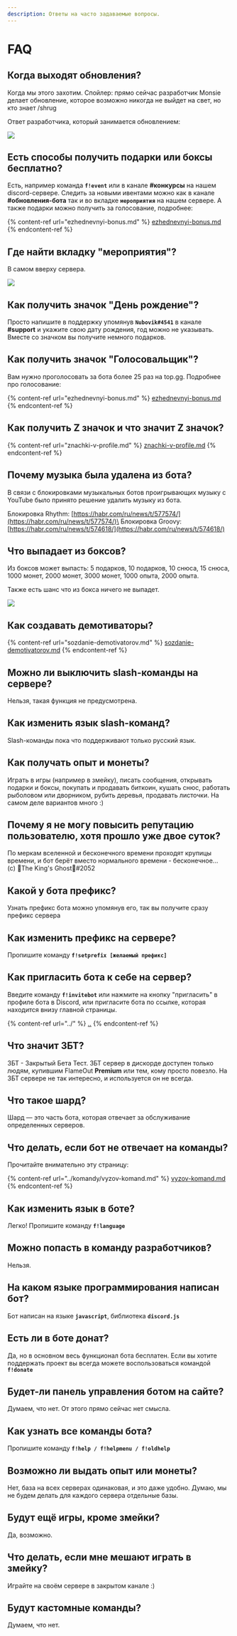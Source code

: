 ```yaml
---
description: Ответы на часто задаваемые вопросы.
---
```


# FAQ

## Когда выходят обновления?

Когда мы этого захотим. Спойлер: прямо сейчас разработчик Monsie делает обновление, которое возможно никогда не выйдет на свет, но кто знает /shrug

Ответ разработчика, который занимается обновлением:

![](<../.gitbook/assets/image (199).png>)

## Есть способы получить подарки или боксы бесплатно?

Есть, например команда **`f!event`** или в канале **#конкурсы** на нашем discord-сервере. Следить за новыми ивентами можно как в канале **#обновления-бота** так и во вкладке **`мероприятия`** на нашем сервере. А также подарки можно получить за голосование, подробнее:

{% content-ref url="ezhednevnyi-bonus.md" %}
[ezhednevnyi-bonus.md](ezhednevnyi-bonus.md)
{% endcontent-ref %}

## Где найти вкладку "мероприятия"?

В самом вверху сервера.

![](<../.gitbook/assets/image (183).png>)

## Как получить значок "День рождение"?

Просто напишите в поддержку упомянув **`Nubovik#4541`** в канале **#support** и укажите свою дату рождения, год можно не указывать. Вместе со значком вы получите немного подарков.

## Как получить значок "Голосовальщик"?

Вам нужно проголосовать за бота более 25 раз на top.gg. Подробнее про голосование:

{% content-ref url="ezhednevnyi-bonus.md" %}
[ezhednevnyi-bonus.md](ezhednevnyi-bonus.md)
{% endcontent-ref %}

## Как получить Z значок и что значит Z значок?

{% content-ref url="znachki-v-profile.md" %}
[znachki-v-profile.md](znachki-v-profile.md)
{% endcontent-ref %}

## Почему музыка была удалена из бота?

В связи с блокировками музыкальных ботов проигрывающих музыку с YouTube было принято решение удалить музыку из бота.

Блокировка Rhythm: [https://habr.com/ru/news/t/577574/](https://habr.com/ru/news/t/577574/)\
Блокировка Groovy: [https://habr.com/ru/news/t/574618/](https://habr.com/ru/news/t/574618/)

## Что выпадает из боксов?

Из боксов может выпасть: 5 подарков, 10 подарков, 10 снюса, 15 снюса, 1000 монет, 2000 монет, 3000 монет, 1000 опыта, 2000 опыта.

Также есть шанс что из бокса ничего не выпадет.

![](<../.gitbook/assets/image (200).png>)

## Как создавать демотиваторы?

{% content-ref url="sozdanie-demotivatorov.md" %}
[sozdanie-demotivatorov.md](sozdanie-demotivatorov.md)
{% endcontent-ref %}

## Можно ли выключить slash-команды на сервере?

Нельзя, такая функция не предусмотрена.

## Как изменить язык slash-команд?

Slash-команды пока что поддерживают только русский язык.

## Как получать опыт и монеты?

Играть в игры (например в змейку), писать сообщения, открывать подарки и боксы, покупать и продавать биткоин, кушать снюс, работать рыболовом или дворником, рубить деревья, продавать листочки. На самом деле вариантов много :)

## Почему я не могу повысить репутацию пользователю, хотя прошло уже двое суток?

По меркам вселенной и бесконечного времени проходят крупицы времени, и бот берёт вместо нормального времени - бесконечное...\
(c) 🎃The King's Ghost🎃#2052

## Какой у бота префикс?

Узнать префикс бота можно упомянув его, так вы получите сразу префикс сервера

## Как изменить префикс на сервере?

Пропишите команду **`f!setprefix [желаемый префикс]`**

## Как пригласить бота к себе на сервер?

Введите команду **`f!invitebot`** или нажмите на кнопку "пригласить" в профиле бота в Discord, или пригласите бота по ссылке, которая находится внизу главной страницы.

{% content-ref url="../" %}
[..](../)
{% endcontent-ref %}

## Что значит ЗБТ?

ЗБТ - Закрытый Бета Тест. ЗБТ сервер в дискорде доступен только людям, купившим FlameOut **Premium** или тем, кому просто повезло. На ЗБТ сервере не так интересно, и используется он не всегда.

## Что такое шард?

Шард — это часть бота, которая отвечает за обслуживание определенных серверов.

## Что делать, если бот не отвечает на команды?

Прочитайте внимательно эту страницу:

{% content-ref url="../komandy/vyzov-komand.md" %}
[vyzov-komand.md](../komandy/vyzov-komand.md)
{% endcontent-ref %}

## Как изменить язык в боте?

Легко! Пропишите команду **`f!language`**

## Можно попасть в команду разработчиков?

Нельзя.

## На каком языке программирования написан бот?

Бот написан на языке **`javascript`**, библиотека **`discord.js`**

## Есть ли в боте донат?

Да, но в основном весь функционал бота бесплатен. Если вы хотите поддержать проект вы всегда можете воспользоваться командой **`f!donate`**

## Будет-ли панель управления ботом на сайте?

Думаем, что нет. От этого прямо сейчас нет смысла.

## Как узнать все команды бота?

Пропишите команду **`f!help / f!helpmenu / f!oldhelp`**

## Возможно ли выдать опыт или монеты?

Нет, база на всех серверах одинаковая, и это даже удобно. Думаю, мы не будем делать для каждого сервера отдельные базы.

## Будут ещё игры, кроме змейки?

Да, возможно.

## Что делать, если мне мешают играть в змейку?

Играйте на своём сервере в закрытом канале :)

## Будут кастомные команды?

Думаем, что нет.
